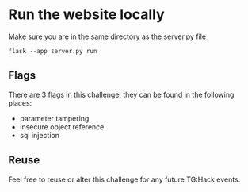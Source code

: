 # Run the website locally

Make sure you are in the same directory as the server.py file

`flask --app server.py run`


## Flags

There are 3 flags in this challenge, they can be found in the following places:

* parameter tampering
* insecure object reference
* sql injection


## Reuse

Feel free to reuse or alter this challenge for any future TG:Hack events. 